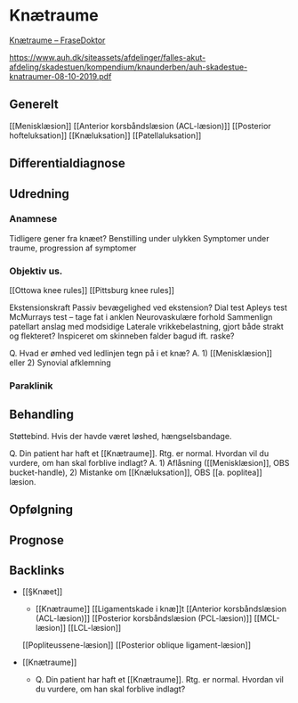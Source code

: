 # Knætraume
[Knætraume – FraseDoktor](https://www.frasedoktor.dk/fraser/knae/)

https://www.auh.dk/siteassets/afdelinger/falles-akut-afdeling/skadestuen/kompendium/knaunderben/auh-skadestue-knatraumer-08-10-2019.pdf

## Generelt
[[Menisklæsion]]
[[Anterior korsbåndslæsion (ACL-læsion)]]
[[Posterior hofteluksation]]
[[Knæluksation]]
[[Patellaluksation]]


## Differentialdiagnose


## Udredning
### Anamnese
Tidligere gener fra knæet?
Benstilling under ulykken
Symptomer under traume, progression af symptomer

### Objektiv us.
[[Ottowa knee rules]]
[[Pittsburg knee rules]]

Ekstensionskraft
Passiv bevægelighed ved ekstension?
Dial test
Apleys test
McMurrays test – tage fat i anklen
Neurovaskulære forhold
Sammenlign patellart anslag med modsidige
Laterale vrikkebelastning, gjort både strakt og flekteret?
Inspiceret om skinneben falder bagud ift. raske?

Q. Hvad er ømhed ved ledlinjen tegn på i et knæ?
A. 1) [[Menisklæsion]] eller 2) Synovial afklemning


### Paraklinik

## Behandling
Støttebind. Hvis der havde været løshed, hængselsbandage.

Q. Din patient har haft et [[Knætraume]]. Rtg. er normal. Hvordan vil du vurdere, om han skal forblive indlagt?
A. 1) Aflåsning ([[Menisklæsion]], OBS bucket-handle), 2) Mistanke om [[Knæluksation]], OBS [[a. poplitea]] læsion.

## Opfølgning


## Prognose


<!-- #anki/tag/med/Orto #anki/deck/Medicine -->

## Backlinks
* [[§Knæet]]
	* [[Knætraume]]
	[[Ligamentskade i knæ]]t
		[[Anterior korsbåndslæsion (ACL-læsion)]]
		[[Posterior korsbåndslæsion (PCL-læsion)]]
		[[MCL-læsion]]
		[[LCL-læsion]]
	
	[[Popliteussene-læsion]]
	[[Posterior oblique ligament-læsion]]
* [[Knætraume]]
	* Q. Din patient har haft et [[Knætraume]]. Rtg. er normal. Hvordan vil du vurdere, om han skal forblive indlagt?

<!-- {BearID:8C0BB096-C4A9-45D0-9627-DB3D2C619A6B-19151-00001EB561A4FA3C} -->
